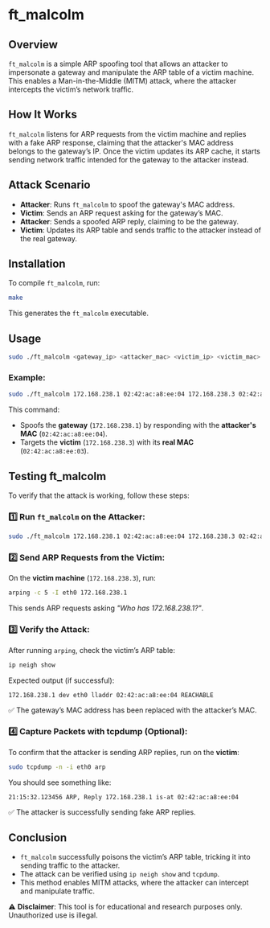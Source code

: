 # ft\_malcolm

## Overview

`ft_malcolm` is a simple ARP spoofing tool that allows an attacker to impersonate a gateway and manipulate the ARP table of a victim machine. This enables a Man-in-the-Middle (MITM) attack, where the attacker intercepts the victim’s network traffic.

## How It Works

`ft_malcolm` listens for ARP requests from the victim machine and replies with a fake ARP response, claiming that the attacker's MAC address belongs to the gateway’s IP. Once the victim updates its ARP cache, it starts sending network traffic intended for the gateway to the attacker instead.

## Attack Scenario

- **Attacker**: Runs `ft_malcolm` to spoof the gateway's MAC address.
- **Victim**: Sends an ARP request asking for the gateway’s MAC.
- **Attacker**: Sends a spoofed ARP reply, claiming to be the gateway.
- **Victim**: Updates its ARP table and sends traffic to the attacker instead of the real gateway.

## Installation

To compile `ft_malcolm`, run:

```sh
make
```

This generates the `ft_malcolm` executable.

## Usage

```sh
sudo ./ft_malcolm <gateway_ip> <attacker_mac> <victim_ip> <victim_mac>
```

### Example:

```sh
sudo ./ft_malcolm 172.168.238.1 02:42:ac:a8:ee:04 172.168.238.3 02:42:ac:a8:ee:03
```

This command:

- Spoofs the **gateway** (`172.168.238.1`) by responding with the **attacker's MAC** (`02:42:ac:a8:ee:04`).
- Targets the **victim** (`172.168.238.3`) with its **real MAC** (`02:42:ac:a8:ee:03`).

## Testing ft\_malcolm

To verify that the attack is working, follow these steps:

### 1️⃣ Run `ft_malcolm` on the Attacker:

```sh
sudo ./ft_malcolm 172.168.238.1 02:42:ac:a8:ee:04 172.168.238.3 02:42:ac:a8:ee:03
```

### 2️⃣ Send ARP Requests from the Victim:

On the **victim machine** (`172.168.238.3`), run:

```sh
arping -c 5 -I eth0 172.168.238.1
```

This sends ARP requests asking *"Who has 172.168.238.1?"*.

### 3️⃣ Verify the Attack:

After running `arping`, check the victim’s ARP table:

```sh
ip neigh show
```

Expected output (if successful):

```
172.168.238.1 dev eth0 lladdr 02:42:ac:a8:ee:04 REACHABLE
```

✅ The gateway’s MAC address has been replaced with the attacker’s MAC.

### 4️⃣ Capture Packets with tcpdump (Optional):

To confirm that the attacker is sending ARP replies, run on the **victim**:

```sh
sudo tcpdump -n -i eth0 arp
```

You should see something like:

```
21:15:32.123456 ARP, Reply 172.168.238.1 is-at 02:42:ac:a8:ee:04
```

✅ The attacker is successfully sending fake ARP replies.

## Conclusion

- `ft_malcolm` successfully poisons the victim’s ARP table, tricking it into sending traffic to the attacker.
- The attack can be verified using `ip neigh show` and `tcpdump`.
- This method enables MITM attacks, where the attacker can intercept and manipulate traffic.

⚠ **Disclaimer**: This tool is for educational and research purposes only. Unauthorized use is illegal.